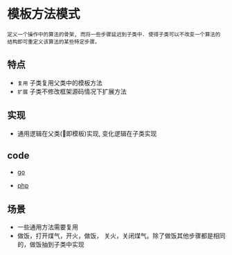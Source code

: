# 模板方法模式

    定义一个操作中的算法的骨架, 而将一些步骤延迟到子类中. 使得子类可以不改变一个算法的结构即可重定义该算法的某些特定步骤。

## 特点

- `复用` 子类复用父类中的模板方法
- `扩展` 子类不修改框架源码情况下扩展方法

## 实现

- 通用逻辑在父类(即模板)实现, 变化逻辑在子类实现

## code

- [go](../script/go/dp/template-method.go)

- [php](src/php_design_patterns/template_method/template_method.php)

## 场景

- 一些通用方法需要复用
- 做饭，打开煤气，开火，做饭， 关火，关闭煤气。除了做饭其他步骤都是相同的，做饭抽到子类中实现
